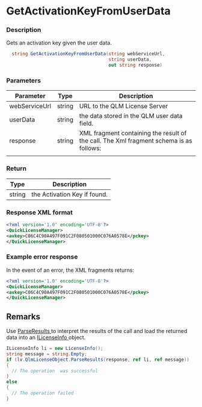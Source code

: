 # GetActivationKeyFromUserData

### Description

Gets an activation key given the user data.

```c#
  string GetActivationKeyFromUserData(string webServiceUrl,
                                      string userData,
                                      out string response)


```

### Parameters

| Parameter     |  Type  | Description                                                                            |
| ------------- | :----: | -------------------------------------------------------------------------------------- |
| webServiceUrl | string | URL to the QLM License Server                                                          |
| userData      | string | the data stored in the QLM user data field.                                            |
| response      | string | XML fragment containing the result of the call. The Xml fragment schema is as follows: |
|               |        |                                                                                        |

### Return

| Type   | Description                  |
| ------ | ---------------------------- |
| string | the Activation Key if found. |

### Response XML format

```xml
<?xml version='1.0' encoding='UTF-8'?>
<QuickLicenseManager>
<avkey>C06C4C90A497F091C2F080501000C076A0578E</pckey>
</QuickLicenseManager>
```

### Example error response

In the event of an error, the XML fragments returns:

```xml
<?xml version='1.0' encoding='UTF-8'?>
<QuickLicenseManager>
<avkey>C06C4C90A497F091C2F080501000C076A0578E</pckey>
</QuickLicenseManager>
```

## Remarks

Use [ParseResults ](https://soraco.readme.io/reference/parseresults)to interpret the results of the call and load the returned data into an [ILicenseInfo ](https://soraco.readme.io/reference/ilicenseinfo)object.

```c#
ILicenseInfo li = new LicenseInfo();
string message = string.Empty;
if (lv.QlmLicenseObject.ParseResults(response, ref li, ref message))
{
  // The operation  was successful	
}
else
{
  // The operation failed
}
```
